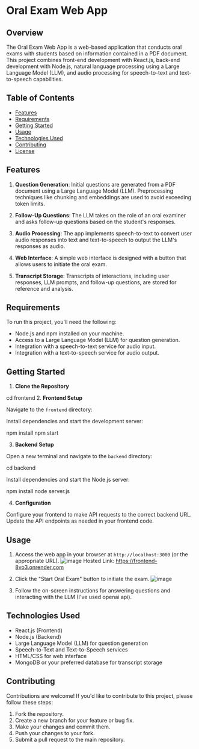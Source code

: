 # Oral Exam Web App

## Overview

The Oral Exam Web App is a web-based application that conducts oral exams with students based on information contained in a PDF document. This project combines front-end development with React.js, back-end development with Node.js, natural language processing using a Large Language Model (LLM), and audio processing for speech-to-text and text-to-speech capabilities.

## Table of Contents

- [Features](#features)
- [Requirements](#requirements)
- [Getting Started](#getting-started)
- [Usage](#usage)
- [Technologies Used](#technologies-used)
- [Contributing](#contributing)
- [License](#license)

## Features

1. **Question Generation**: Initial questions are generated from a PDF document using a Large Language Model (LLM). Preprocessing techniques like chunking and embeddings are used to avoid exceeding token limits.

2. **Follow-Up Questions**: The LLM takes on the role of an oral examiner and asks follow-up questions based on the student's responses.

3. **Audio Processing**: The app implements speech-to-text to convert user audio responses into text and text-to-speech to output the LLM's responses as audio.

4. **Web Interface**: A simple web interface is designed with a button that allows users to initiate the oral exam.

5. **Transcript Storage**: Transcripts of interactions, including user responses, LLM prompts, and follow-up questions, are stored for reference and analysis.

## Requirements

To run this project, you'll need the following:

- Node.js and npm installed on your machine.
- Access to a Large Language Model (LLM) for question generation.
- Integration with a speech-to-text service for audio input.
- Integration with a text-to-speech service for audio output.

## Getting Started

1. **Clone the Repository**

cd frontend
2. **Frontend Setup**

Navigate to the `frontend` directory:


Install dependencies and start the development server:

npm install
npm start


3. **Backend Setup**

Open a new terminal and navigate to the `backend` directory:

cd backend

Install dependencies and start the Node.js server:

npm install
node server.js


4. **Configuration**

Configure your frontend to make API requests to the correct backend URL. Update the API endpoints as needed in your frontend code.

## Usage

1. Access the web app in your browser at `http://localhost:3000` (or the appropriate URL).
   ![image](https://github.com/rohanOO769/Oral_Exam_Bot/assets/104089399/8772f3e9-27fc-4df4-b415-3b2c9d9b7e73)
   Hosted Link: https://frontend-8vo3.onrender.com
   
2. Click the "Start Oral Exam" button to initiate the exam.
   ![image](https://github.com/rohanOO769/Oral_Exam_Bot/assets/104089399/49f7ba20-7934-40a1-bcf9-94c0ae292194)

3. Follow the on-screen instructions for answering questions and interacting with the LLM (I've used openai api).

## Technologies Used

- React.js (Frontend)
- Node.js (Backend)
- Large Language Model (LLM) for question generation
- Speech-to-Text and Text-to-Speech services
- HTML/CSS for web interface
- MongoDB or your preferred database for transcript storage

## Contributing

Contributions are welcome! If you'd like to contribute to this project, please follow these steps:

1. Fork the repository.
2. Create a new branch for your feature or bug fix.
3. Make your changes and commit them.
4. Push your changes to your fork.
5. Submit a pull request to the main repository.


